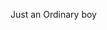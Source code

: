 Just an Ordinary boy

<!---
26kito/26kito is a ✨ special ✨ repository because its `README.md` (this file) appears on your GitHub profile.
You can click the Preview link to take a look at your changes.
--->
